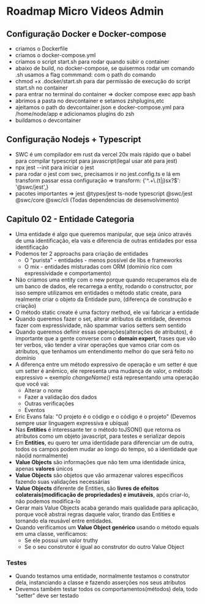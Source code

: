 # Roadmap Micro Videos Admin
## Configuração Docker e Docker-compose
- criamos o Dockerfile
- criamos o docker-compose.yml
- criamos o script start.sh para rodar quando subir o container
- abaixo de build, no docker-compose, se quisermos rodar um comando .sh usamos a flag commmand: com o path do comando
- chmod +x .docker/start.sh para dar permissão de execução do script start.sh no container
- para entrar no terminal do container => docker compose exec app bash
- abrimos a pasta no devcontainer e setamos zshplugins,etc 
- ajeitamos o path do devcontainer.json e docker-compose.yml para /home/node/app e adicionamos plugins do zsh
- buildamos o devcontainer
## Configuração Nodejs + Typescript
- SWC é um compilador em rust da vercel 20x mais rápido que o babel para compilar typescript para javascript(legal usar até para jest)
- npx jest --init para iniciar o jest
- para rodar o jest com swc, precisamos ir no jest.config.ts e lá em transform passar essa configuração => transform: {'^.+\\.(t|j)sx?$': '@swc/jest',}
- pacotes importantes => jest @types/jest ts-node typescript @swc/jest @swc/core @swc/cli (Todas dependencias de desenvolvimento)
## Capitulo 02 - Entidade Categoria
- Uma entidade é algo que queremos manipular, que seja único através de uma identificação, ela vais e diferencia de outras entidades por essa identificação
- Podemos ter 2 approachs para criação de entidades
  - O "purista" - entidades - menos possível de libs e frameworks
  - O mix - entidades misturadas com ORM (dominio ríco com expressividade e comportamento)
- Não criamos uma entity com o new porque quando recuperamos ela de um banco de dados, ele recarrega a entity, rodando o constructor, por isso sempre utilizamos em entidades o método static create, para realmente criar o objeto da Entidade puro, (diferença de construção e criação)
- O método static create é uma factory method, ele vai fabricar a entidade
- Quando queremos fazer o set, alterar atributos da entidade, devemos fazer com expressividade, não spammar varios setters sem sentido
- Quando queremos definir essas operações(alterações de atributos), é importante que a gente converse com o **domain expert**, frases que vão ter verbos, vão tender a virar operações que vamos criar com os atributos, que tenhamos um entendimento melhor do que será feito no domínio
- A diferença entre um método expressivo de operação e um setter é que um setter é anêmico, ele representa uma mudança de valor, o método expressivo = exemplo *changeName()* está representando uma operação que você vai:
  - Alterar o nome
  - Fazer a validação dos dados
  - Outras verificações
  - Eventos
- Eric Evans fala: "O projeto é o código e o código é o projeto" (Devemos sempre usar linguagem expressiva e ubíqua)
- Nas **Entities** é interessante ter o método toJSON() que retorna os atributos como um objeto javascript, para testes e serializar depois
- Em **Entities**, eu quero ter uma identidade para diferenciar um de outra, todos os campos podem mudar ao longo do tempo, só a identidade que não(id normalmente)
- **Value Objects** são informações que não tem uma identidade única, apenas **valores** únicos
- **Value Objects** são objetos que vão armazenar valores específicos fazendo suas validações necessárias
- **Value Objects** diferente de Entities, são **livres de efeitos colaterais(modificação de propriedades) e imutáveis**, após criar-lo, não podemos modifica-lo
- Gerar mais Value Objects acaba gerando mais qualidade para aplicação, porque você abstrai regras daquele valor, tirando das Entities e tornando ela reusável entre entidades.
- Quando verificamos um **Value Object genérico** usando o método equals em uma classe, verificamos:
  - Se ele possui um valor truthy
  - Se o seu construtor é igual ao construtor do outro Value Object

### Testes
- Quando testamos uma entidade, normalmente testamos o construtor dela, instanciando a classe e fazendo asserções nos seus atributos
- Devemos também testar todos os comportamentos(métodos) dela, todo "setter" deve ser testado